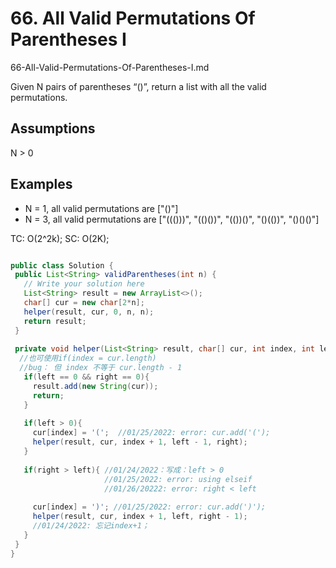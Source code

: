 # 66. All Valid Permutations Of Parentheses I
66-All-Valid-Permutations-Of-Parentheses-I.md

Given N pairs of parentheses “()”, return a list with all the valid permutations.

## Assumptions

N > 0
## Examples
+ N = 1, all valid permutations are ["()"]
+ N = 3, all valid permutations are ["((()))", "(()())", "(())()", "()(())", "()()()"]

TC: O(2^2k);
SC: O(2K);

```java

public class Solution {
 public List<String> validParentheses(int n) {
   // Write your solution here
   List<String> result = new ArrayList<>();
   char[] cur = new char[2*n];
   helper(result, cur, 0, n, n);
   return result;
 }
 
 private void helper(List<String> result, char[] cur, int index, int left, int right){
  //也可使用if(index = cur.length)
  //bug： 但 index 不等于 cur.length - 1
   if(left == 0 && right == 0){
     result.add(new String(cur));
     return;
   }
 
   if(left > 0){ 
     cur[index] = '(';  //01/25/2022: error: cur.add('(');
     helper(result, cur, index + 1, left - 1, right);
   }
                    
   if(right > left){ //01/24/2022：写成：left > 0
                     //01/25/2022: error: using elseif
                     //01/26/20222: error: right < left
 
     cur[index] = ')'; //01/25/2022: error: cur.add(')');
     helper(result, cur, index + 1, left, right - 1); 
     //01/24/2022: 忘记index+1；
   }
 }
}
